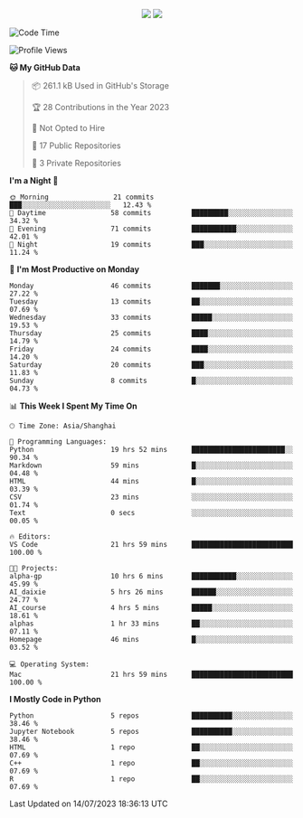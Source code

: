<p align="center">
    <img src = "https://github-readme-stats.vercel.app/api?username=Zheng-Yi-git&show_icons=true&theme=yeblu&hide_border=true&count_private=true">
    <img src = "https://github-readme-stats.vercel.app/api/top-langs/?username=Zheng-Yi-git&hide=html,css&theme=yeblu&layout=compact&hide_border=true&count_private=true&langs_count=8">
</p>

<!--START_SECTION:waka-->
![Code Time](http://img.shields.io/badge/Code%20Time-551%20hrs%2025%20mins-blue)

![Profile Views](http://img.shields.io/badge/Profile%20Views-45-blue)

**🐱 My GitHub Data** 

> 📦 261.1 kB Used in GitHub's Storage 
 > 
> 🏆 28 Contributions in the Year 2023
 > 
> 🚫 Not Opted to Hire
 > 
> 📜 17 Public Repositories 
 > 
> 🔑 3 Private Repositories 
 > 
**I'm a Night 🦉** 

```text
🌞 Morning                21 commits          ███░░░░░░░░░░░░░░░░░░░░░░   12.43 % 
🌆 Daytime                58 commits          █████████░░░░░░░░░░░░░░░░   34.32 % 
🌃 Evening                71 commits          ███████████░░░░░░░░░░░░░░   42.01 % 
🌙 Night                  19 commits          ███░░░░░░░░░░░░░░░░░░░░░░   11.24 % 
```
📅 **I'm Most Productive on Monday** 

```text
Monday                   46 commits          ███████░░░░░░░░░░░░░░░░░░   27.22 % 
Tuesday                  13 commits          ██░░░░░░░░░░░░░░░░░░░░░░░   07.69 % 
Wednesday                33 commits          █████░░░░░░░░░░░░░░░░░░░░   19.53 % 
Thursday                 25 commits          ████░░░░░░░░░░░░░░░░░░░░░   14.79 % 
Friday                   24 commits          ████░░░░░░░░░░░░░░░░░░░░░   14.20 % 
Saturday                 20 commits          ███░░░░░░░░░░░░░░░░░░░░░░   11.83 % 
Sunday                   8 commits           █░░░░░░░░░░░░░░░░░░░░░░░░   04.73 % 
```


📊 **This Week I Spent My Time On** 

```text
🕑︎ Time Zone: Asia/Shanghai

💬 Programming Languages: 
Python                   19 hrs 52 mins      ███████████████████████░░   90.34 % 
Markdown                 59 mins             █░░░░░░░░░░░░░░░░░░░░░░░░   04.48 % 
HTML                     44 mins             █░░░░░░░░░░░░░░░░░░░░░░░░   03.39 % 
CSV                      23 mins             ░░░░░░░░░░░░░░░░░░░░░░░░░   01.74 % 
Text                     0 secs              ░░░░░░░░░░░░░░░░░░░░░░░░░   00.05 % 

🔥 Editors: 
VS Code                  21 hrs 59 mins      █████████████████████████   100.00 % 

🐱‍💻 Projects: 
alpha-gp                 10 hrs 6 mins       ███████████░░░░░░░░░░░░░░   45.99 % 
AI_daixie                5 hrs 26 mins       ██████░░░░░░░░░░░░░░░░░░░   24.77 % 
AI_course                4 hrs 5 mins        █████░░░░░░░░░░░░░░░░░░░░   18.61 % 
alphas                   1 hr 33 mins        ██░░░░░░░░░░░░░░░░░░░░░░░   07.11 % 
Homepage                 46 mins             █░░░░░░░░░░░░░░░░░░░░░░░░   03.52 % 

💻 Operating System: 
Mac                      21 hrs 59 mins      █████████████████████████   100.00 % 
```

**I Mostly Code in Python** 

```text
Python                   5 repos             ██████████░░░░░░░░░░░░░░░   38.46 % 
Jupyter Notebook         5 repos             ██████████░░░░░░░░░░░░░░░   38.46 % 
HTML                     1 repo              ██░░░░░░░░░░░░░░░░░░░░░░░   07.69 % 
C++                      1 repo              ██░░░░░░░░░░░░░░░░░░░░░░░   07.69 % 
R                        1 repo              ██░░░░░░░░░░░░░░░░░░░░░░░   07.69 % 
```




 Last Updated on 14/07/2023 18:36:13 UTC
<!--END_SECTION:waka-->
